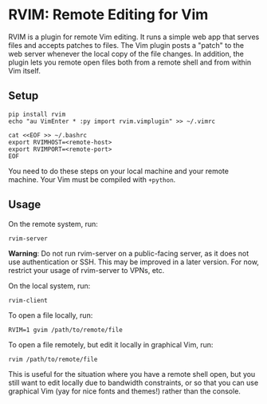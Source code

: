 RVIM: Remote Editing for Vim
============================

RVIM is a plugin for remote Vim editing.  It runs a simple web app that serves
files and accepts patches to files.  The Vim plugin posts a "patch" to the web
server whenever the local copy of the file changes.  In addition, the plugin
lets you remote open files both from a remote shell and from within Vim itself.

Setup
-----

```
pip install rvim
echo "au VimEnter * :py import rvim.vimplugin" >> ~/.vimrc

cat <<EOF >> ~/.bashrc
export RVIMHOST=<remote-host>
export RVIMPORT=<remote-port>
EOF
```

You need to do these steps on your local machine and your remote machine. 
Your Vim must be compiled with `+python`.

Usage
-----

On the remote system, run:

```
rvim-server
```

**Warning**: Do not run rvim-server on a public-facing
server, as it does not use authentication or SSH.  This may be improved in a
later version.  For now, restrict your usage of rvim-server to VPNs, etc.

On the local system, run:
```
rvim-client
```

To open a file locally, run:
```
RVIM=1 gvim /path/to/remote/file
```

To open a file remotely, but edit it locally in graphical Vim, run:
```
rvim /path/to/remote/file
```

This is useful for the situation where you have a remote shell open, but you still 
want to edit locally due to bandwidth constraints, or so that you can use graphical
Vim (yay for nice fonts and themes!) rather than the console.




